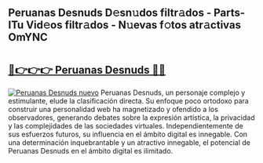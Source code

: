 ## Peruanas Desnuds D𝚎sn𝚞dos filtr𝚊dos - Parts-ITu Vid𝚎os filtr𝚊dos - N𝚞evas f𝚘tos atr𝚊ctivas OmYNC

# <h2><a href="http://mb367z.tromn.icu/?c=Peruanas+Desnuds">🔗👉👉👉 Peruanas Desnuds 🔗🔗</a></h2>

[![Peruanas Desnuds nuevo](https://i.imgur.com/pEAQMta.gif)](http://mb367z.tromn.icu/?c=Peruanas+Desnuds)
Peruanas Desnuds, un personaje complejo y estimulante, elude la clasificación directa. Su enfoque poco ortodoxo para construir una personalidad web ha magnetizado y ofendido a los observadores, generando debates sobre la expresión artística, la privacidad y las complejidades de las sociedades virtuales. Independientemente de sus esfuerzos futuros, su influencia en el ámbito digital es innegable. Con una determinación inquebrantable y un atractivo innegable, el potencial de Peruanas Desnuds en el ámbito digital es ilimitado.
